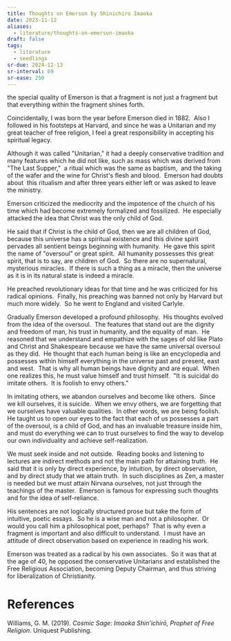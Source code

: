 ```yaml
---
title: Thoughts on Emerson by Shinichiro Imaoka
date: 2023-11-12
aliases:
  - literature/thoughts-on-emerson-imaoka
draft: false
tags:
  - literature
  - seedlings
sr-due: 2024-12-13
sr-interval: 69
sr-ease: 250
---
```

the special quality of Emerson is that a fragment is not just a fragment but that everything within the fragment shines forth.

Coincidentally, I was born the year before Emerson died in 1882.  Also I followed in his footsteps at Harvard, and since he was a Unitarian and my great teacher of free religion, I feel a great responsibility in accepting his spiritual legacy.

Although it was called "Unitarian," it had a deeply conservative tradition and many features which he did not like, such as mass which was derived from "The Last Supper,"  a ritual which was the same as baptism,  and the taking of the wafer and the wine for Christ's flesh and blood.  Emerson had doubts about  this ritualism and after three years either left or was asked to leave the ministry.

Emerson criticized the mediocrity and the impotence of the church of his time which had become extremely formalized and fossilized.  He especially attacked the idea that Christ was the only child of God.

He said that if Christ is the child of God, then we are all children of God, because this universe has a spiritual existence and this divine spirit pervades all sentient beings beginning with humanity.  He gave this spirit the name of "oversoul" or great spirit.  All humanity possesses this great spirit, that is to say, are children of God.  So there are no supernatural, mysterious miracles.  If there is such a thing as a miracle, then the universe as it is in its natural state is indeed a miracle.

He preached revolutionary ideas for that time and he was criticized for his radical opinions.  Finally, his preaching was banned not only by Harvard but much more widely.  So he went to England and visited Carlyle.

Gradually Emerson developed a profound philosophy.  His thoughts evolved from the idea of the oversoul.  The features that stand out are the dignity and freedom of man, his trust in humanity, and the equality of man.  He reasoned that we understand and empathize with the sages of old like Plato and Christ and Shakespeare because we have the same universal oversoul as they did.  He thought that each human being is like an encyclopedia and possesses within himself everything in the universe past and present, east and west.  That is why all human beings have dignity and are equal.  When one realizes this, he must value himself and trust himself.  "It is suicidal do imitate others.  It is foolish to envy others."

In imitating others, we abandon ourselves and become like others.  Since we kill ourselves, it is suicide.  When we envy others, we are forgetting that we ourselves have valuable qualities.  In other words, we are being foolish.  He taught us to open our eyes to the fact that each of us possesses a part of the oversoul, is a child of God, and has an invaluable treasure inside him, and must do everything we can to trust ourselves to find the way to develop our own individuality and achieve self-realization.

We must seek inside and not outside.  Reading books and listening to lectures are indirect methods and not the main path for attaining truth.  He said that it is only by direct experience, by intuition, by direct observation, and by direct study that we attain truth.  In such disciplines as Zen, a master is needed but we must attain Nirvana ourselves, not just through the teachings of the master.  Emerson is famous for expressing such thoughts and for the idea of self-reliance.

His sentences are not logically structured prose but take the form of intuitive, poetic essays.  So he is a wise man and not a philosopher.  Or would you call him a philosophical poet, perhaps?  That is why even a fragment is important and also difficult to understand.  I must have an attitude of direct observation based on experience in reading his work.

Emerson was treated as a radical by his own associates.  So it was that at the age of 40, he opposed the conservative Unitarians and established the Free Religious Association, becoming Deputy Chairman, and thus striving for liberalization of Christianity.

# References

Williams, G. M. (2019). _Cosmic Sage: Imaoka Shin’ichirō, Prophet of Free Religion_. Uniquest Publishing.
